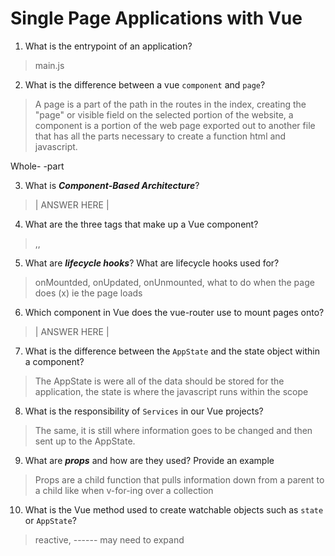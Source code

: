 # Single Page Applications with Vue
01. What is the entrypoint of an application?

  > main.js

02. What is the difference between a vue `component` and `page`?

  > A page is a part of the path in the routes in the index, creating the "page" or visible field on the selected portion of the website, a component is a portion of the web page exported out to another file that has all the parts necessary to create a function html and javascript.

  Whole- -part

03. What is ***Component-Based Architecture***?

  > | ANSWER HERE |

04. What are the three tags that make up a Vue component?

  > <template></template>,<script></script>,<style></style>

05. What are ***lifecycle hooks***? What are lifecycle hooks used for?

  > onMountded, onUpdated, onUnmounted, what to do when the page does (x) ie the page loads

06. Which component in Vue does the vue-router use to mount pages onto?

  > | ANSWER HERE |

07. What is the difference between the `AppState` and the state object within a component?

  > The AppState is were all of the data should be stored for the application, the state is where the javascript runs within the scope

08. What is the responsibility of `Services` in our Vue projects?

  > The same, it is still where information goes to be changed and then sent up to the AppState.

09. What are ***props*** and how are they used? Provide an example

  > Props are a child function that pulls information down from a parent to a child like when v-for-ing over a collection

10. What is the Vue method used to create watchable objects such as `state` or `AppState`?

  > reactive, ------ may need to expand
